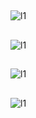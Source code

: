 ##
![l1](https://github.com/micolore/note/blob/master/linux/imgs/l1.jpg)
##
![l1](https://github.com/micolore/note/blob/master/linux/imgs/l2.jpg)
##
![l1](https://github.com/micolore/note/blob/master/linux/imgs/l3.jpg)
##
![l1](https://github.com/micolore/note/blob/master/linux/imgs/l4.jpg)
